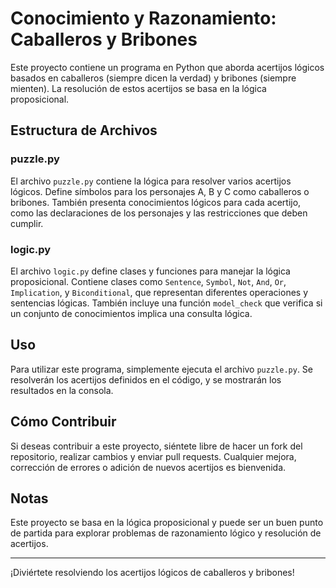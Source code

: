 # Conocimiento y Razonamiento: Caballeros y Bribones

Este proyecto contiene un programa en Python que aborda acertijos lógicos basados en caballeros (siempre dicen la verdad) y bribones (siempre mienten). La resolución de estos acertijos se basa en la lógica proposicional.

## Estructura de Archivos

### puzzle.py

El archivo `puzzle.py` contiene la lógica para resolver varios acertijos lógicos. Define símbolos para los personajes A, B y C como caballeros o bribones. También presenta conocimientos lógicos para cada acertijo, como las declaraciones de los personajes y las restricciones que deben cumplir.

### logic.py

El archivo `logic.py` define clases y funciones para manejar la lógica proposicional. Contiene clases como `Sentence`, `Symbol`, `Not`, `And`, `Or`, `Implication`, y `Biconditional`, que representan diferentes operaciones y sentencias lógicas. También incluye una función `model_check` que verifica si un conjunto de conocimientos implica una consulta lógica.

## Uso

Para utilizar este programa, simplemente ejecuta el archivo `puzzle.py`. Se resolverán los acertijos definidos en el código, y se mostrarán los resultados en la consola.

## Cómo Contribuir

Si deseas contribuir a este proyecto, siéntete libre de hacer un fork del repositorio, realizar cambios y enviar pull requests. Cualquier mejora, corrección de errores o adición de nuevos acertijos es bienvenida.

## Notas

Este proyecto se basa en la lógica proposicional y puede ser un buen punto de partida para explorar problemas de razonamiento lógico y resolución de acertijos.

---

¡Diviértete resolviendo los acertijos lógicos de caballeros y bribones!
